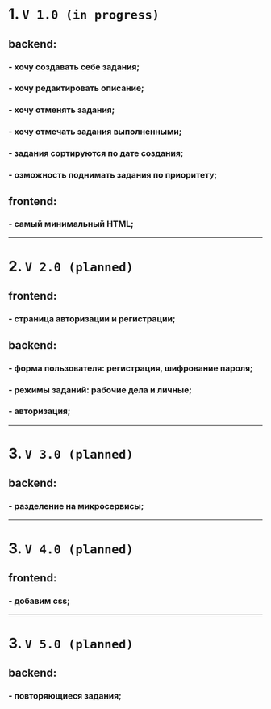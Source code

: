 # 1. `V 1.0 (in progress)` 
## backend:
### - хочу создавать себе задания; 
### - хочу редактировать описание;
### - хочу отменять задания;
### - хочу отмечать задания выполненными;
### - задания сортируются по дате создания; 
### - озможность поднимать задания по приоритету;
## frontend: 
### - самый минимальный HTML;
***
# 2. `V 2.0 (planned)`
## frontend:
### - страница авторизации и регистрации;
## backend:
### - форма пользователя: регистрация, шифрование пароля;
### - режимы заданий: рабочие дела и личные;
### - авторизация;
***
# 3. `V 3.0 (planned)`
## backend:
### - разделение на микросервисы;
***
# 3. `V 4.0 (planned)`
## frontend:
### - добавим css;
***
# 3. `V 5.0 (planned)`
## backend:
### - повторяющиеся задания;